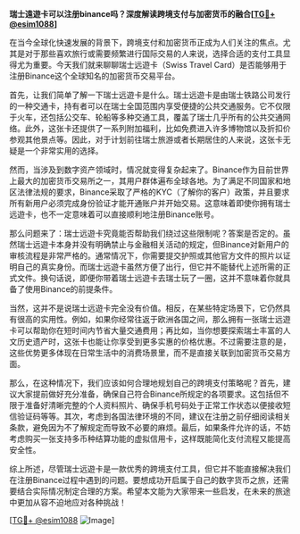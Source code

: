 **瑞士遠遊卡可以注册binance吗？深度解读跨境支付与加密货币的融合[[TG💪+ @esim1088](https://t.me/s/esim1088)]**

在当今全球化快速发展的背景下，跨境支付和加密货币正成为人们关注的焦点。尤其是对于那些喜欢旅行或需要频繁进行国际交易的人来说，选择合适的支付工具显得尤为重要。今天我们就来聊聊瑞士远遊卡（Swiss Travel Card）是否能够用于注册Binance这个全球知名的加密货币交易平台。

首先，让我们简单了解一下瑞士远遊卡是什么。瑞士远遊卡是由瑞士铁路公司发行的一种交通卡，持有者可以在瑞士全国范围内享受便捷的公共交通服务。它不仅限于火车，还包括公交车、轮船等多种交通工具，覆盖了瑞士几乎所有的公共交通网络。此外，这张卡还提供了一系列附加福利，比如免费进入许多博物馆以及折扣价参观其他景点等。因此，对于计划前往瑞士旅游或者长期居住的人来说，这张卡无疑是一个非常实用的选择。

然而，当涉及到数字资产领域时，情况就变得复杂起来了。Binance作为目前世界上最大的加密货币交易所之一，其用户群体遍布全球各地。为了满足不同国家和地区法律法规的要求，Binance采取了严格的KYC（了解你的客户）政策，并且要求所有新用户必须完成身份验证才能开通账户并开始交易。这意味着即使你拥有瑞士远遊卡，也不一定意味着可以直接顺利地注册Binance账号。

那么问题来了：瑞士远遊卡究竟能否帮助我们绕过这些限制呢？答案是否定的。虽然瑞士远遊卡本身并没有明确禁止与金融相关活动的规定，但Binance对新用户的审核流程是非常严格的。通常情况下，你需要提交护照或其他官方文件的照片以证明自己的真实身份。而瑞士远遊卡虽然方便了出行，但它并不能替代上述所需的正式文件。换句话说，即便你带着瑞士远遊卡去瑞士玩了一圈，这并不意味着你就具备了使用Binance的前提条件。

当然，这并不是说瑞士远遊卡完全没有价值。相反，在某些特定场景下，它仍然具有很高的实用性。例如，如果你经常往返于欧洲各国之间，那么拥有一张瑞士远遊卡可以帮助你在短时间内节省大量交通费用；再比如，当你想要探索瑞士丰富的人文历史遗产时，这张卡也能让你享受到更多实惠的价格优惠。不过需要注意的是，这些优势更多体现在日常生活中的消费场景里，而不是直接关联到加密货币交易方面。

那么，在这种情况下，我们应该如何合理地规划自己的跨境支付策略呢？首先，建议大家提前做好充分准备，确保自己符合Binance所规定的各项要求。这包括但不限于准备好清晰完整的个人资料照片、确保手机号码处于正常工作状态以便接收短信验证码等等。其次，考虑到各国法律环境的不同，建议在注册之前仔细阅读相关条款，避免因为不了解规定而导致不必要的麻烦。最后，如果条件允许的话，不妨考虑购买一张支持多币种结算功能的虚拟信用卡，这样既能简化支付流程又能提高安全性。

综上所述，尽管瑞士远遊卡是一款优秀的跨境支付工具，但它并不能直接解决我们在注册Binance过程中遇到的问题。要想成功开启属于自己的数字货币之旅，还需要结合实际情况制定合理的方案。希望本文能为大家带来一些启发，在未来的旅途中更加从容不迫地应对各种挑战！

[[TG💪+ @esim1088](https://t.me/s/esim1088) ![Image](https://i.postimg.cc/4NQfJmqS/Snipaste-2025-05-13-00-14-12.png)]